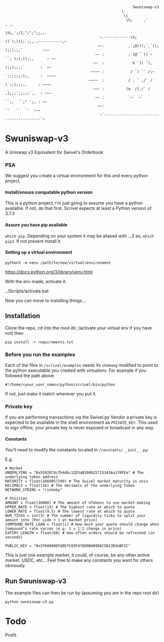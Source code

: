 ```
                                                          Swuniswap-v3
                                                     \
                                                      \\
                                                       \%,     ,'     , ,.
                                                        \%\,';/J,";";";;,,.
                                           ~.------------\%;((`);)));`;;,.,-----------,~
                                          ~~:           ,`;@)((;`,`((;(;;);;,`         :~~
                                         ~~ :           ;`(@```))`~ ``; );(;));;,      : ~~
                                        ~~  :            `X `(( `),    (;;);;;;`       :  ~~
                                       ~~~~ :            / `) `` /;~   `;;;;;;;);,     :  ~~~~
                                      ~~~~  :           / , ` ,/` /     (`;;(;;;;,     : ~~~~
                                        ~~~ :          (o  /]_/` /     ,);;;`;;;;;`,,  : ~~~
                                         ~~ :           `~` `~`  `      ``;,  ``;" ';, : ~~
                                          ~~:                             `'   `'  `'  :~~
                                           ~`-----------------------------------------`~                

```

# Swuniswap-v3
A Uniswap v3 Equivalent for Swivel's Orderbook

### PSA
We suggest you create a virtual environment for this and every python project.

#### Install/ensure compatable python version
This is a python project, i'm just going to assume you have a python available. If not, do that first.
Scrivel expects at least a Python version of 3.7.3

#### Assure you have pip available
`which pip`. Depending on your system it may be aliased with ...3 so, `which pip3`. If not present install it.

#### Setting up a virtual environment

```
python3 -m venv /path/to/new/virtual/environment
```

https://docs.python.org/3/library/venv.html

With the env made, activate it.

../Scripts/activate.bat

Now you can move to installing things...

## Installation
Clone the repo, cd into the rood dir, (activate your virtual env if you have not) then

    pip install -r requirements.txt

### Before you run the examples
Each of the files in `/scrivel/examples` needs its `shebang` modified to point to the python executable you created with virtualenv.
For example if you followed the path above
    
    #!/home/<your_user_name>/python/scrivel/bin/python

If not, just make it match wherever you put it.

### Private key
If you are performing transactions via the Swivel.py Vendor a private key is expected to be available in the shell environment as `PRIVATE_KEY`.
This used to sign offline, your private key is never exposed or broadcast in any way.

#### Constants
You'll need to modify the constants located in `/constants/__init__.py`:

E.g.
```
# Market
UNDERLYING = "0x5592EC0cfb4dbc12D3aB100b257153436a1f0FEa" # The underlying token address
MATURITY = float(1669957199) # The Swivel market maturity in unix
DECIMALS = float(18) # The decimals of the underlying token
NETWORK_STRING = "rinkeby"

# Position
AMOUNT = float(10000) # The amount of nTokens to use market-making
UPPER_RATE = float(13) # The highest rate at which to quote 
LOWER_RATE = float(9.5) # The lowest rate at which to quote 
NUM_TICKS = int(3) # The number of liquidity ticks to split your amount into (Per side + 1 at market price)
COMPOUND_RATE_LEAN = float(1) # How much your quote should change when Compound’s rate varies (e.g. 1 = 1:1 change in price) 
EXPIRY_LENGTH = float(60) # How often orders should be refreshed (in seconds) 

PUBLIC_KEY = "0x3f60008Dfd0EfC03F476D9B489D6C5B13B3eBF2C"
```

This is just one example market, it could, of course, be any other active market. USDC, etc... Feel free to make
any constants you want for others obviously.

## Run Swuniswap-v3
The example files can then be run by (assuming you are in the repo root dir)

    python swuniswap-v3.py

# Todo
Profit.
